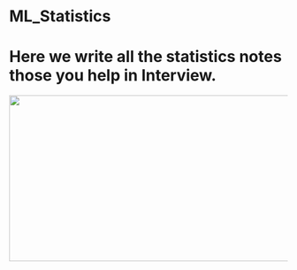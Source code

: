 # ML_Statistics

# Here we write all the statistics notes those you help in Interview.

<img src="https://i0.wp.com/marketbusinessnews.com/wp-content/uploads/2016/06/What-is-statistics.jpg?w=608&ssl=1" width="800" height="300"/>
